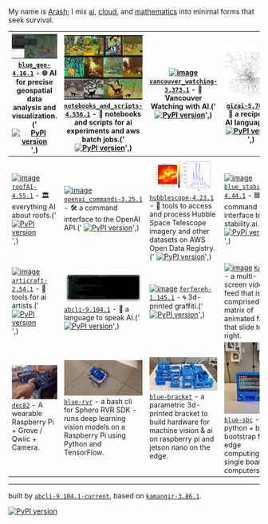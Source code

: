 My name is [Arash](http://kamangir.net/); I mix [ai](https://github.com/kamangir/roofAI), [cloud](https://github.com/kamangir/hubble), and [mathematics](https://github.com/kamangir/giza) into minimal forms that seek survival.

| [![image](https://github.com/kamangir/assets/raw/main/nbs/ukraine-timemap/QGIS.png?raw=true)](https://github.com/kamangir/blue-geo) [`blue_geo-4.16.1`](https://github.com/kamangir/blue-geo) - 🌐 AI for precise geospatial data analysis and visualization.(' [![PyPI version](https://img.shields.io/pypi/v/blue_geo.svg)](https://pypi.org/project/blue_geo/)',) | [![image](https://github.com/kamangir/assets/raw/main/nbs/3x4.jpg?raw=true)](https://github.com/kamangir/notebooks-and-scripts) [`notebooks_and_scripts-4.556.1`](https://github.com/kamangir/notebooks-and-scripts) - 📜 notebooks and scripts for ai experiments and aws batch jobs.(' [![PyPI version](https://img.shields.io/pypi/v/notebooks_and_scripts.svg)](https://pypi.org/project/notebooks_and_scripts/)',) | [![image](https://user-images.githubusercontent.com/1007567/196573547-b1c71b3b-7fac-4d2c-bba0-a87b063830da.png)](https://github.com/kamangir/vancouver-watching) [`vancouver_watching-3.373.1`](https://github.com/kamangir/vancouver-watching) - 🌈 Vancouver Watching with AI.(' [![PyPI version](https://img.shields.io/pypi/v/vancouver_watching.svg)](https://pypi.org/project/vancouver_watching/)',) | [![image](https://github.com/kamangir/giza/raw/main/assets/giza.png)](https://github.com/kamangir/giza) [`gizai-5.76.1`](https://github.com/kamangir/giza) - 🔻 a recipe for AI languages.(' [![PyPI version](https://img.shields.io/pypi/v/gizai.svg)](https://pypi.org/project/gizai/)',) |
| --- | --- | --- | --- |
| [![image](https://github.com/kamangir/assets/blob/main/2023-10-28-16-28-36-88493-predict.gif?raw=true)](https://github.com/kamangir/roofAI) [`roofAI-4.55.1`](https://github.com/kamangir/roofAI) - 🏛️ everything AI about roofs.(' [![PyPI version](https://img.shields.io/pypi/v/roofAI.svg)](https://pypi.org/project/roofAI/)',) | [![image](https://github.com/kamangir/openai-commands/raw/main/assets/carrot.png)](https://github.com/kamangir/openai-commands) [`openai_commands-3.25.1`](https://github.com/kamangir/openai-commands) - 🛠️ a command interface to the OpenAI API.(' [![PyPI version](https://img.shields.io/pypi/v/openai_commands.svg)](https://pypi.org/project/openai_commands/)',) | [![image](https://github.com/kamangir/hubble/raw/main/assets/hst/u4ge0106r_c0m.gif)](https://github.com/kamangir/hubble) [`hubblescope-4.23.1`](https://github.com/kamangir/hubble) - 🔭 tools to access and process Hubble Space Telescope imagery and other datasets on AWS Open Data Registry.(' [![PyPI version](https://img.shields.io/pypi/v/hubblescope.svg)](https://pypi.org/project/hubblescope/)',) | [![image](https://github.com/kamangir/AI-ART/raw/main/blue-stability/blue_stability.gif)](https://github.com/kamangir/blue-stability) [`blue_stability-4.44.1`](https://github.com/kamangir/blue-stability) - 🟦 a command interface to stability.ai.(' [![PyPI version](https://img.shields.io/pypi/v/blue_stability.svg)](https://pypi.org/project/blue_stability/)',) |
| [![image](https://github.com/kamangir/openai-commands/raw/main/assets/DALL-E.png?raw=1)](https://github.com/kamangir/aiart) [`articraft-2.54.1`](https://github.com/kamangir/aiart) - 🎨 tools for ai artists.(' [![PyPI version](https://img.shields.io/pypi/v/articraft.svg)](https://pypi.org/project/articraft/)',) | [![image](https://github.com/kamangir/awesome-bash-cli/raw/main/assets/marquee.png)](https://github.com/kamangir/awesome-bash-cli) [`abcli-9.104.1`](https://github.com/kamangir/awesome-bash-cli) - 🚀 a language to speak AI.(' [![PyPI version](https://img.shields.io/pypi/v/abcli.svg)](https://pypi.org/project/abcli/)',) | [![image](https://user-images.githubusercontent.com/1007567/221448494-d57e08c1-625b-499e-a576-81894f112d6a.jpg)](https://github.com/kamangir/ferfereh) [`ferfereh-1.145.1`](https://github.com/kamangir/ferfereh) - 🌀 3d-printed graffiti.(' [![PyPI version](https://img.shields.io/pypi/v/ferfereh.svg)](https://pypi.org/project/ferfereh/)',) | [![image](https://kamangir-public.s3.ca-central-1.amazonaws.com/Canadians_v11.gif)](https://github.com/kamangir/Kanata) [`Kanata`](https://github.com/kamangir/Kanata) - a multi-screen video feed that is comprised of a matrix of animated faces that slide to the right. |
| [![image](https://github.com/kamangir/blue-bracket/raw/main/images/dec82-6.jpg)](https://github.com/kamangir/dec82) [`dec82`](https://github.com/kamangir/dec82) - A wearable Raspberry Pi + Grove / Qwiic + Camera. | [![image](https://github.com/kamangir/blue-rvr/raw/master/abcli/assets/marquee.jpeg)](https://github.com/kamangir/blue-rvr) [`blue-rvr`](https://github.com/kamangir/blue-rvr) - a bash cli for Sphero RVR SDK - runs deep learning vision models on a Raspberry Pi using Python and TensorFlow. | [![image](https://github.com/kamangir/blue-bracket/raw/main/images/marquee.jpg)](https://github.com/kamangir/blue-bracket) [`blue-bracket`](https://github.com/kamangir/blue-bracket) - a parametric 3d-printed bracket to build hardware for machine vision & ai on raspberry pi and jetson nano on the edge. | [![image](https://github.com/kamangir/blue-bracket/raw/main/images/blue3-1.jpg)](https://github.com/kamangir/blue-sbc) [`blue-sbc`](https://github.com/kamangir/blue-sbc) - python + bash bootstrap for edge computing on single board computers. |

---
built by [`abcli-9.104.1-current`](https://github.com/kamangir/awesome-bash-cli), based on [`kamangir-3.86.1`](https://github.com/kamangir/kamangir).

[![PyPI version](https://img.shields.io/pypi/v/kamangir.svg)](https://pypi.org/project/kamangir/)

